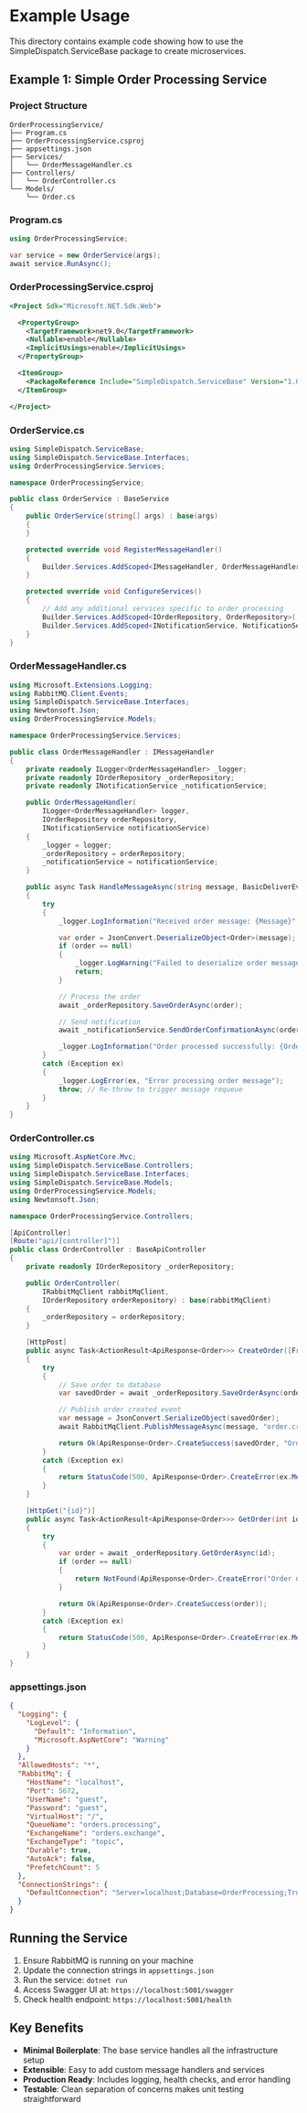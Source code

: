 # Example Usage

This directory contains example code showing how to use the SimpleDispatch.ServiceBase package to create microservices.

## Example 1: Simple Order Processing Service

### Project Structure

```
OrderProcessingService/
├── Program.cs
├── OrderProcessingService.csproj
├── appsettings.json
├── Services/
│   └── OrderMessageHandler.cs
├── Controllers/
│   └── OrderController.cs
└── Models/
    └── Order.cs
```

### Program.cs

```csharp
using OrderProcessingService;

var service = new OrderService(args);
await service.RunAsync();
```

### OrderProcessingService.csproj

```xml
<Project Sdk="Microsoft.NET.Sdk.Web">

  <PropertyGroup>
    <TargetFramework>net9.0</TargetFramework>
    <Nullable>enable</Nullable>
    <ImplicitUsings>enable</ImplicitUsings>
  </PropertyGroup>

  <ItemGroup>
    <PackageReference Include="SimpleDispatch.ServiceBase" Version="1.0.0" />
  </ItemGroup>

</Project>
```

### OrderService.cs

```csharp
using SimpleDispatch.ServiceBase;
using SimpleDispatch.ServiceBase.Interfaces;
using OrderProcessingService.Services;

namespace OrderProcessingService;

public class OrderService : BaseService
{
    public OrderService(string[] args) : base(args)
    {
    }

    protected override void RegisterMessageHandler()
    {
        Builder.Services.AddScoped<IMessageHandler, OrderMessageHandler>();
    }

    protected override void ConfigureServices()
    {
        // Add any additional services specific to order processing
        Builder.Services.AddScoped<IOrderRepository, OrderRepository>();
        Builder.Services.AddScoped<INotificationService, NotificationService>();
    }
}
```

### OrderMessageHandler.cs

```csharp
using Microsoft.Extensions.Logging;
using RabbitMQ.Client.Events;
using SimpleDispatch.ServiceBase.Interfaces;
using Newtonsoft.Json;
using OrderProcessingService.Models;

namespace OrderProcessingService.Services;

public class OrderMessageHandler : IMessageHandler
{
    private readonly ILogger<OrderMessageHandler> _logger;
    private readonly IOrderRepository _orderRepository;
    private readonly INotificationService _notificationService;

    public OrderMessageHandler(
        ILogger<OrderMessageHandler> logger,
        IOrderRepository orderRepository,
        INotificationService notificationService)
    {
        _logger = logger;
        _orderRepository = orderRepository;
        _notificationService = notificationService;
    }

    public async Task HandleMessageAsync(string message, BasicDeliverEventArgs args)
    {
        try
        {
            _logger.LogInformation("Received order message: {Message}", message);

            var order = JsonConvert.DeserializeObject<Order>(message);
            if (order == null)
            {
                _logger.LogWarning("Failed to deserialize order message");
                return;
            }

            // Process the order
            await _orderRepository.SaveOrderAsync(order);

            // Send notification
            await _notificationService.SendOrderConfirmationAsync(order);

            _logger.LogInformation("Order processed successfully: {OrderId}", order.Id);
        }
        catch (Exception ex)
        {
            _logger.LogError(ex, "Error processing order message");
            throw; // Re-throw to trigger message requeue
        }
    }
}
```

### OrderController.cs

```csharp
using Microsoft.AspNetCore.Mvc;
using SimpleDispatch.ServiceBase.Controllers;
using SimpleDispatch.ServiceBase.Interfaces;
using SimpleDispatch.ServiceBase.Models;
using OrderProcessingService.Models;
using Newtonsoft.Json;

namespace OrderProcessingService.Controllers;

[ApiController]
[Route("api/[controller]")]
public class OrderController : BaseApiController
{
    private readonly IOrderRepository _orderRepository;

    public OrderController(
        IRabbitMqClient rabbitMqClient,
        IOrderRepository orderRepository) : base(rabbitMqClient)
    {
        _orderRepository = orderRepository;
    }

    [HttpPost]
    public async Task<ActionResult<ApiResponse<Order>>> CreateOrder([FromBody] Order order)
    {
        try
        {
            // Save order to database
            var savedOrder = await _orderRepository.SaveOrderAsync(order);

            // Publish order created event
            var message = JsonConvert.SerializeObject(savedOrder);
            await RabbitMqClient.PublishMessageAsync(message, "order.created");

            return Ok(ApiResponse<Order>.CreateSuccess(savedOrder, "Order created successfully"));
        }
        catch (Exception ex)
        {
            return StatusCode(500, ApiResponse<Order>.CreateError(ex.Message));
        }
    }

    [HttpGet("{id}")]
    public async Task<ActionResult<ApiResponse<Order>>> GetOrder(int id)
    {
        try
        {
            var order = await _orderRepository.GetOrderAsync(id);
            if (order == null)
            {
                return NotFound(ApiResponse<Order>.CreateError("Order not found"));
            }

            return Ok(ApiResponse<Order>.CreateSuccess(order));
        }
        catch (Exception ex)
        {
            return StatusCode(500, ApiResponse<Order>.CreateError(ex.Message));
        }
    }
}
```

### appsettings.json

```json
{
  "Logging": {
    "LogLevel": {
      "Default": "Information",
      "Microsoft.AspNetCore": "Warning"
    }
  },
  "AllowedHosts": "*",
  "RabbitMq": {
    "HostName": "localhost",
    "Port": 5672,
    "UserName": "guest",
    "Password": "guest",
    "VirtualHost": "/",
    "QueueName": "orders.processing",
    "ExchangeName": "orders.exchange",
    "ExchangeType": "topic",
    "Durable": true,
    "AutoAck": false,
    "PrefetchCount": 5
  },
  "ConnectionStrings": {
    "DefaultConnection": "Server=localhost;Database=OrderProcessing;Trusted_Connection=true;"
  }
}
```

## Running the Service

1. Ensure RabbitMQ is running on your machine
2. Update the connection strings in `appsettings.json`
3. Run the service: `dotnet run`
4. Access Swagger UI at: `https://localhost:5001/swagger`
5. Check health endpoint: `https://localhost:5001/health`

## Key Benefits

- **Minimal Boilerplate**: The base service handles all the infrastructure setup
- **Extensible**: Easy to add custom message handlers and services
- **Production Ready**: Includes logging, health checks, and error handling
- **Testable**: Clean separation of concerns makes unit testing straightforward
